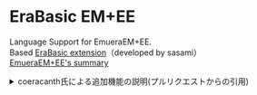 ﻿# EraBasic EM+EE
Language Support for EmueraEM+EE.  
Based [EraBasic extension](https://marketplace.visualstudio.com/items?itemName=sasami.erabasic)（developed by sasami）  
[EmueraEM+EE's summary](https://evilmask.gitlab.io/emuera.em.doc/)

<details>
<summary>coeracanth氏による追加機能の説明(プルリクエストからの引用)</summary>

---
大きな変更点
- ユーザー定義のシンボルをコード補完の候補に追加
- ドキュメンテーションコメントっぽいものをコード補完時に表示する
- ホバーでヒントを表示する

## ユーザー定義のシンボルをコード補完の候補に追加

ユーザー定義関数`@HOGE`やユーザー定義変数`#DIM HUGA`をコード補完の候補に追加します。

デフォルトでは表示する候補は現在のファイル内で定義されたもののみです。ドキュメントもなしに多く表示されたところでノイズでしかないのと、大きなプロジェクトだとパフォーマンスに難があるので。

パフォーマンスですが、手元の環境ではeraMegaten0.309用私家版パッチ纏め_Rev132で、ワークスペース内を対象として初回の候補表示に数十秒かかります。ファンがよく回ります。2回目以降はキャッシュが効いて1秒ないくらいです。

コード補完候補は`completion.ts`で手書きの候補があるので、`emuera/exmeth.erb`と`emuera/exvar.erh`からの候補は重複のためカットしています。

後述のドキュメンテーションコメントとホバーもあるので、ゆくゆくは`exmeth.erb`にコメントをつける形で充実させたほうがよさそうな気がしますがローカライズどうしたらいいかわかりません。

### configに`erabasic.completionWorkspaceSymbols`を追加します。
オンにするとワークスペースのシンボルすべてがコード補完の対象になります。

デフォルトはオフ(ファイル内のみ)です。

## ドキュメンテーションコメントっぽいものをコード補完時に表示する
関数の宣言直前に`;;;`でコメントを記載するとコード補完の際にヒントとして表示されます。

```
;;;関数の説明です
;;;- a
;;;- b
;;;@return 返り値の説明です
@HOGE(HUGA, PIYO)
#DIM HUGA
;;;変数宣言にもつけれるよ
#DIM PIYO
```
コメントはマークダウンとして解釈されます。
`@return`とか`@なんとか`と書くと気持ち強調されます。JSDOC記法を意識したものですが、パースが面倒なのでそれ以上は行っていません。

表示されるヒントは色付など行っていません。

`erh`での宣言にもつけられます。

## ホバーでヒントを表示する
関数などをマウスホバーした際にコード補完と同じようなヒントを表示します。
探索範囲はワークスペース全体なので、コード補完と同様に巨大なプロジェクトでは初回表示にとても時間がかかります。コード補完より影響少ないかなと思ってconfig化はサボりましたゆるして

`completion.ts`で手書きしているものはコード補完用なのでホバーには出ません。やりようがあるかもしれないけどサボりましたゆるして


</details>
